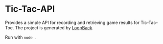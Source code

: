 # Tic-Tac-API

Provides a simple API for recording and retrieving game results for Tic-Tac-Toe. The project is generated by [LoopBack](http://loopback.io).

Run with `node .`
